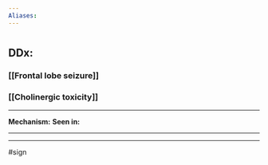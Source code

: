 ```yaml
---
Aliases:
---
```

# 
## DDx:
### [[Frontal lobe seizure]]
### [[Cholinergic toxicity]]

---
**Mechanism:**
**Seen in:** 

---


---
#sign 